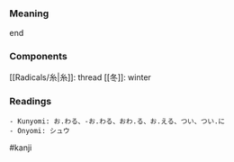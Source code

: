 ### Meaning

end

### Components

[[Radicals/糸|糸]]: thread [[冬]]: winter

### Readings

```
- Kunyomi: お.わる、-お.わる、おわ.る、お.える、つい、つい.に
- Onyomi: シュウ
```

#kanji